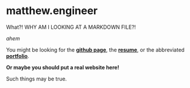 # matthew.engineer
What?!  WHY AM I LOOKING AT A MARKDOWN FILE?!

_ahem_

You might be looking for the __[github page](https://github.com/mschnee/)__, the __[resume](https://github.com/mschnee/mschnee.github.io/blob/master/RESUME.md)__, or the abbreviated __[portfolio](https://github.com/mschnee/mschnee.github.io/blob/master/PORTFOLIO.md)__.

__Or maybe you should put a real website here!__

Such things may be true.